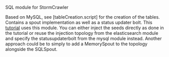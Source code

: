 SQL module for StormCrawler

Based on MySQL, see [tableCreation.script] for the creation of the tables. Contains a spout implementation as well as a status updater bolt.
This [tutorial](https://digitalpebble.blogspot.co.uk/2015/09/index-web-with-aws-cloudsearch.html) uses this module.
You can either inject the seeds directly as done in the tutorial or reuse the injection topology from the elasticsearch module and specify the statusupdaterbolt from the mysql module instead. Another approach could be to simply to add a MemorySpout to the topology alongside the SQLSpout.
